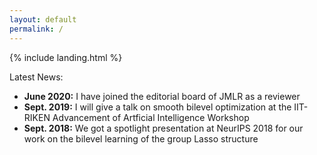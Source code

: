 ```yaml
---
layout: default
permalink: /
---
```


{% include landing.html %}

<div class="newstitle"> Latest News:</div>
<ul>
  <li><b>June 2020:</b> I have joined the editorial board of JMLR as a reviewer</li>
  <li><b>Sept. 2019:</b> I will give a talk on smooth bilevel optimization at the IIT-RIKEN Advancement of Artficial Intelligence Workshop</li>
  <li><b>Sept. 2018:</b> We got a spotlight presentation at NeurIPS 2018 for our work on the bilevel learning of the group Lasso structure</li>
</ul>